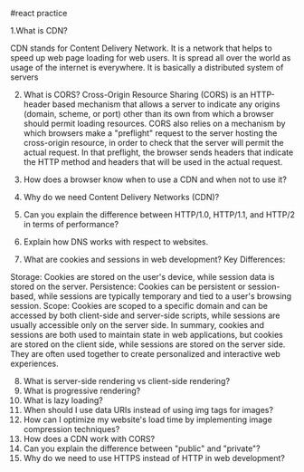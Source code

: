 #react practice


1.What is CDN?

CDN stands for Content Delivery Network. It is a network that helps to speed up web page loading for web users. It is spread all over the world as usage of the internet is everywhere. It is basically a distributed system of servers

2. What is CORS?
Cross-Origin Resource Sharing (CORS) is an HTTP-header based mechanism that allows a server to indicate any origins (domain, scheme, or port) other than its own from which a browser should permit loading resources. CORS also relies on a mechanism by which browsers make a "preflight" request to the server hosting the cross-origin resource, in order to check that the server will permit the actual request. In that preflight, the browser sends headers that indicate the HTTP method and headers that will be used in the actual request.

3. How does a browser know when to use a CDN and when not to use it? 
4. Why do we need Content Delivery Networks (CDN)?
5. Can you explain the difference between HTTP/1.0, HTTP/1.1, and HTTP/2 in terms of performance?
6. Explain how DNS works with respect to websites.
7. What are cookies and sessions in web development?
Key Differences:

Storage: Cookies are stored on the user's device, while session data is stored on the server.
Persistence: Cookies can be persistent or session-based, while sessions are typically temporary and tied to a user's browsing session.
Scope: Cookies are scoped to a specific domain and can be accessed by both client-side and server-side scripts, while sessions are usually accessible only on the server side.
In summary, cookies and sessions are both used to maintain state in web applications, but cookies are stored on the client side, while sessions are stored on the server side. They are often used together to create personalized and interactive web experiences.

8. What is server-side rendering vs client-side rendering?
9. What is progressive rendering?
10. What is lazy loading?
11. When should I use data URIs instead of using img tags for images?  
12. How can I optimize my website's load time by implementing image compression techniques?
13. How does a CDN work with CORS?
14. Can you explain the difference between "public" and "private"?  
15. Why do we need to use  HTTPS instead of HTTP in web development? 
<!-- git clean -xdi to remove the node models -->